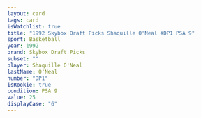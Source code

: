 ```yaml
---
layout: card
tags: card
isWatchlist: true
title: "1992 Skybox Draft Picks Shaquille O'Neal #DP1 PSA 9"
sport: Basketball
year: 1992
brand: Skybox Draft Picks
subset: ""
player: Shaquille O'Neal
lastName: O'Neal
number: "DP1"
isRookie: true
condition: PSA 9
value: 25
displayCase: "6"
---
```

